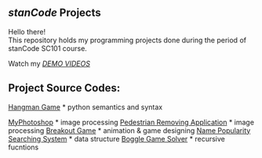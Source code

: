 ## *stanCode* Projects
Hello there!\
This repository holds my programming projects done during the period of stanCode SC101 course.

Watch my *[DEMO VIDEOS](https://drive.google.com/drive/folders/1hwXLmduCvzQJxhGYPXgzEJ2XoPmezf2y?usp=sharing)*

## Project Source Codes:
[Hangman Game](https://github.com/JasmineTsai1995/MystanCodeProject/blob/main/stanCode-Projects/hangman_game/hangman.py) * python semantics and syntax

[MyPhotoshop](https://github.com/JasmineTsai1995/MystanCodeProject/tree/main/stanCode-Projects/my_photoshop) * image processing
[Pedestrian Removing Application](https://github.com/JasmineTsai1995/MystanCodeProject/tree/main/stanCode-Projects/my_drawing) * image processing
[Breakout Game](https://github.com/JasmineTsai1995/MystanCodeProject/blob/main/stanCode-Projects/break_out_game/breakout.py) * animation & game designing
[Name Popularity Searching System](https://github.com/JasmineTsai1995/MystanCodeProject/blob/main/stanCode-Projects/name_searching_system/babygraphics.py) * data structure
[Boggle Game Solver](https://github.com/JasmineTsai1995/MystanCodeProject/blob/main/stanCode-Projects/boggle_game_solver/boggle.py) * recursive fucntions
